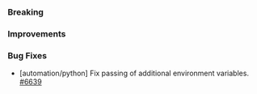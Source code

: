 ### Breaking


### Improvements


### Bug Fixes

- [automation/python] Fix passing of additional environment variables.
  [#6639](https://github.com/pulumi/pulumi/pull/6639)
